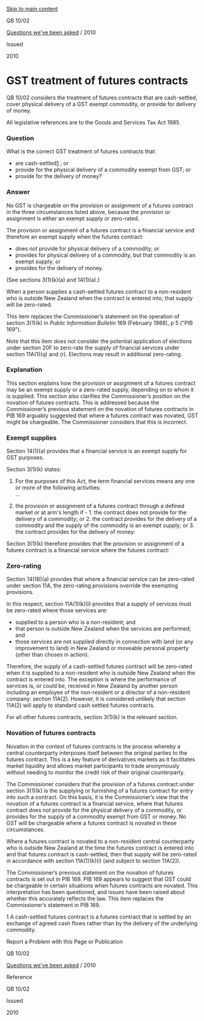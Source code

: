 [Skip to main content](#main-content-tt)

QB 10/02

[Questions we've been asked](/publications#f-ttTypeFacet=Questions%20we've%20been%20asked&sort=%40irscttissuedatetime%20descending&numberOfResults=25)
 / 2010

Issued

2010

GST treatment of futures contracts
==================================

QB 10/02 considers the treatment of futures contracts that are cash-settled, cover physical delivery of a GST exempt commodity, or provide for delivery of money.

All legislative references are to the Goods and Services Tax Act 1985.

### Question

What is the correct GST treatment of futures contracts that:

*   are cash-settled[1](#1)
     ; or
*   provide for the physical delivery of a commodity exempt from GST; or
*   provide for the delivery of money?

### Answer

No GST is chargeable on the provision or assignment of a futures contract in the three circumstances listed above, because the provision or assignment is either an exempt supply or zero-rated.

The provision or assignment of a futures contract is a financial service and therefore an exempt supply when the futures contract:

*   does not provide for physical delivery of a commodity; or
*   provides for physical delivery of a commodity, but that commodity is an exempt supply; or
*   provides for the delivery of money.

(See sections 3(1)(k)(a) and 14(1)(a).)

When a person supplies a cash-settled futures contract to a non-resident who is outside New Zealand when the contract is entered into, that supply will be zero-rated.

This item replaces the Commissioner’s statement on the operation of section 3(1)(k) in _Public Information Bulletin_ 169 (February 1988), p 5 ("PIB 169").

Note that this item does not consider the potential application of elections under section 20F to zero-rate the supply of financial services under section 11A(1)(q) and (r). Elections may result in additional zero-rating.

### Explanation

This section explains how the provision or assignment of a futures contract may be an exempt supply or a zero-rated supply, depending on to whom it is supplied. This section also clarifies the Commissioner’s position on the novation of futures contracts. This is addressed because the Commissioner’s previous statement on the novation of futures contracts in PIB 169 arguably suggested that where a futures contract was novated, GST might be chargeable. The Commissioner considers that this is incorrect.

### Exempt supplies

Section 14(1)(a) provides that a financial service is an exempt supply for GST purposes.

Section 3(1)(k) states:

1.  For the purposes of this Act, the term financial services means any one or more of the following activities:  
    ...

11.  the provision or assignment of a futures contract through a defined market or at arm's length if -
    1.  the contract does not provide for the delivery of a commodity; or
    2.  the contract provides for the delivery of a commodity and the supply of the commodity is an exempt supply; or
    3.  the contract provides for the delivery of money:

Section 3(1)(k) therefore provides that the provision or assignment of a futures contract is a financial service where the futures contract:

### Zero-rating

Section 14(1B)(a) provides that where a financial service can be zero-rated under section 11A, the zero-rating provisions override the exempting provisions.

In this respect, section 11A(1)(k)(i) provides that a supply of services must be zero-rated where those services are:

*   supplied to a person who is a non-resident; and
*   that person is outside New Zealand when the services are performed; and
*   those services are not supplied directly in connection with land (or any improvement to land) in New Zealand or moveable personal property (other than choses in action).

Therefore, the supply of a cash-settled futures contract will be zero-rated when it is supplied to a non-resident who is outside New Zealand when the contract is entered into. The exception is where the performance of services is, or could be, received in New Zealand by another person including an employee of the non-resident or a director of a non-resident company: section 11A(2). However, it is considered unlikely that section 11A(2) will apply to standard cash settled futures contracts.

For all other futures contracts, section 3(1)(k) is the relevant section.

### Novation of futures contracts

Novation in the context of futures contracts is the process whereby a central counterparty interposes itself between the original parties to the futures contract. This is a key feature of derivatives markets as it facilitates market liquidity and allows market participants to trade anonymously without needing to monitor the credit risk of their original counterparty.

The Commissioner considers that the provision of a futures contract under section 3(1)(k) is the supplying or furnishing of a futures contract for entry into such a contract. On this basis, it is the Commissioner’s view that the novation of a futures contract is a financial service, where that futures contract does not provide for the physical delivery of a commodity, or provides for the supply of a commodity exempt from GST or money. No GST will be chargeable where a futures contract is novated in these circumstances.

Where a futures contract is novated to a non-resident central counterparty who is outside New Zealand at the time the futures contract is entered into and that futures contract is cash-settled, then that supply will be zero-rated in accordance with section 11A(1)(k)(i) (and subject to section 11A(2)).

The Commissioner’s previous statement on the novation of futures contracts is set out in PIB 169. PIB 169 appears to suggest that GST could be chargeable in certain situations when futures contracts are novated. This interpretation has been questioned, and issues have been raised about whether this accurately reflects the law. This item replaces the Commissioner’s statement in PIB 169.

1 A cash-settled futures contract is a futures contract that is settled by an exchange of agreed cash flows rather than by the delivery of the underlying commodity.

Report a Problem with this Page or Publication

QB 10/02

[Questions we've been asked](/publications#f-ttTypeFacet=Questions%20we've%20been%20asked&sort=%40irscttissuedatetime%20descending&numberOfResults=25)
 / 2010

Reference

QB 10/02

Issued

2010
